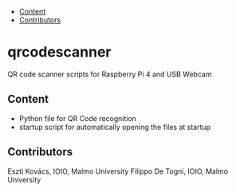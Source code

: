* [Content](#Content)
* [Contributors](#Contributors)

# qrcodescanner
QR code scanner scripts for Raspberry Pi 4 and USB Webcam

## Content
- Python file for QR Code recognition
- startup script for automatically opening the files at startup

## Contributors
Eszti Kovács, IOIO, Malmo University
Filippo De Togni, IOIO, Malmo University
